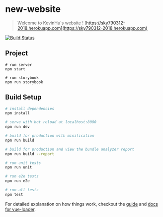 # new-website

> Welcome to KevinHu's website !
[https://sky790312-2018.herokuapp.com](https://sky790312-2018.herokuapp.com)

[![Build Status](https://travis-ci.org/sky790312/new-website.svg?branch=master)](https://travis-ci.org/sky790312/new-website)

## Project

```
# run server
npm start
```

```
# run storybook
npm run storybook
```

## Build Setup

``` bash
# install dependencies
npm install

# serve with hot reload at localhost:8080
npm run dev

# build for production with minification
npm run build

# build for production and view the bundle analyzer report
npm run build --report

# run unit tests
npm run unit

# run e2e tests
npm run e2e

# run all tests
npm test
```

For detailed explanation on how things work, checkout the [guide](http://vuejs-templates.github.io/webpack/) and [docs for vue-loader](http://vuejs.github.io/vue-loader).
